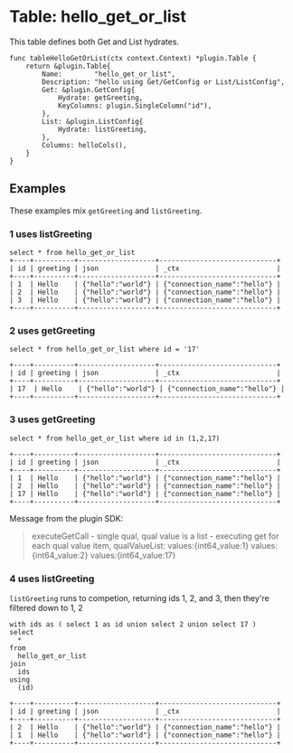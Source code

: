 # Table: hello_get_or_list

This table defines both Get and List hydrates.

```
func tableHelloGetOrList(ctx context.Context) *plugin.Table { 
	return &plugin.Table{
		Name:        "hello_get_or_list",
		Description: "hello using Get/GetConfig or List/ListConfig",
		Get: &plugin.GetConfig{
			Hydrate: getGreeting,
			KeyColumns: plugin.SingleColumn("id"),
		},
		List: &plugin.ListConfig{
			Hydrate: listGreeting,
		},
		Columns: helloCols(),
	}
}
```
## Examples

These examples mix `getGreeting` and  `listGreeting`.

### 1 uses listGreeting

```
select * from hello_get_or_list 
+----+----------+-------------------+-----------------------------+
| id | greeting | json              | _ctx                        |
+----+----------+-------------------+-----------------------------+
| 1  | Hello    | {"hello":"world"} | {"connection_name":"hello"} |
| 2  | Hello    | {"hello":"world"} | {"connection_name":"hello"} |
| 3  | Hello    | {"hello":"world"} | {"connection_name":"hello"} |
+----+----------+-------------------+-----------------------------+
```

### 2 uses getGreeting

```
select * from hello_get_or_list where id = '17'
```

```
+----+----------+-------------------+-----------------------------+
| id | greeting | json              | _ctx                        |
+----+----------+-------------------+-----------------------------+
| 17  | Hello    | {"hello":"world"} | {"connection_name":"hello"} |
+----+----------+-------------------+-----------------------------+
```


### 3 uses getGreeting

```
select * from hello_get_or_list where id in (1,2,17)
```

```
+----+----------+-------------------+-----------------------------+
| id | greeting | json              | _ctx                        |
+----+----------+-------------------+-----------------------------+
| 1  | Hello    | {"hello":"world"} | {"connection_name":"hello"} |
| 2  | Hello    | {"hello":"world"} | {"connection_name":"hello"} |
| 17 | Hello    | {"hello":"world"} | {"connection_name":"hello"} |
+----+----------+-------------------+-----------------------------+
```

Message from the plugin SDK:

> executeGetCall - single qual, qual value is a list - executing get for each qual value item, qualValueList: values:{int64_value:1}  values:{int64_value:2}  values:{int64_value:17}

### 4 uses listGreeting

`listGreeting` runs to competion, returning ids 1, 2, and 3, then they're filtered down to 1, 2

```
with ids as ( select 1 as id union select 2 union select 17 )
select 
  *
from 
  hello_get_or_list
join 
  ids
using
  (id)
```

```
+----+----------+-------------------+-----------------------------+
| id | greeting | json              | _ctx                        |
+----+----------+-------------------+-----------------------------+
| 2  | Hello    | {"hello":"world"} | {"connection_name":"hello"} |
| 1  | Hello    | {"hello":"world"} | {"connection_name":"hello"} |
+----+----------+-------------------+-----------------------------+
```

